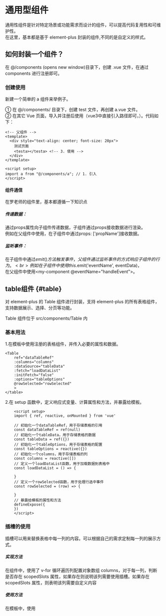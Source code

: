 # 通用型组件
通用性组件是针对特定场景或功能需求而设计的组件，可以提高代码复用性和可维护性。<br>
在这里，基本都是基于 element-plus 封装的组件,不同的是自定义的样式。<br>

## 如何封装一个组件？
在 @/components (opens new window)目录下，创建 .vue 文件，在通过 components 进行注册即可。

### 创建使用
新建一个简单的 a 组件来举例子。

① 在 @/components/ 目录下，创建 test 文件，再创建 a.vue 文件。<br>
② 在其它 Vue 页面，导入并注册后使用（vue3中直接引入路径即可，）。代码如下：
```
<!-- 父组件 -->
<template>
  <div style="text-align: center; font-size: 20px">
    测试页面
    <testa></testa> <!-- 3. 使用 -->
  </div>
</template>

<script setup>
import a from "@/components/a"; // 1. 引入
</script>
```
#### 组件通信
在罗老师的组件里，基本都遵循一下知识点
##### 传递数据：
通过props属性向子组件传递数据，子组件通过props接收数据进行渲染。<br>
例如在父组件中使用<my-component :propName="data"></my-component>，在子组件中通过props: ['propName']接收数据。<br>

##### 监听事件：
在子组件中通过$emit()方法触发事件，父组件通过监听事件的方式响应子组件的行为。<br>
例如在子组件中使用this.$emit('eventName', eventData)，<br>
在父组件中使用<my-component @eventName="handleEvent"></my-component>。

## table组件 {#table}
对 element-plus 的 Table 组件进行封装，支持 element-plus 的所有表格组件，支持数据展示、选择、分页等功能。

Table 组件位于 src/components/Table 内
### 基本用法
1.在模板中使用注册的表格组件，并传入必要的属性和数据。
```vue
<Table
    ref="dataTableRef"
    :columns="columns" 
    :dataSource="tableData"
    :fetch="loadDataList"
    :initFetch="false"
    :options="tableOptions"
    @rowSelected="rowSelected"
    >
</table>
```
2.在 setup 函数中，定义响应式变量、计算属性和方法，并暴露给模板。
```vue
    <script setup>
    import { ref, reactive, onMounted } from 'vue'
    
    // 初始化一个dataTableRef，用于存储表格的引用
    const dataTableRef = ref(null)  
    // 初始化一个tableData，用于存储表格的数据
    const tableData = ref({})  
    // 初始化一个tableOptions，用于存储表格的配置
    const tableOptions = reactive({})
    // 初始化一个columns，用于存储表格的列
    const columns = reactive([])
    // 定义一个loadDataList函数，用于加载数据到表格中
    const loadDataList = () => {
        
    }
    // 定义一个rowSelected函数，用于处理行选中事件
    const rowSelected = (row) => {
        
    }
    // 暴露给模板的属性和方法
    defineExpose({
    })
    </script>
```
### 插槽的使用
插槽可以用来替换表格中每一列的内容。可以根据自己的需求定制每一列的展示方式。
##### 实现方法
在组件中，使用了 v-for 循环遍历列配置对象数组 columns，对于每一列，判断是否存在 scopedSlots 属性，如果存在则说明该列需要使用插槽。如果存在 scopedSlots 属性，则表明该列需要自定义内容
##### 使用方法

在模板中，使用 <template/> 标签定义插槽，并使用 name 属性指定插槽的名称。在clumes 配置对象数组中，使用 scopedSlots 属性指定插槽的名称，并在插槽中编写自定义内容。


```js{2,9-11,15,19}
   <Table
      :columns="columns"
      :showPagination="true"
      :dataSource="tableData"
      :fetch="loadDataList"
      :options="tableOptions"
      @rowSelected="rowSelected"
    >
  <template #fileName="{  row }">
    <!-- 自定义文件名列的内容 -->
  </template>
</Table>

<script setup>
const columns = [
 {
    label: "文件名",
    prop: "fileName",
    scopedSlots: "fileName",
  },
];
</script>
```



### 基础属性
| 参数          | 说明                           | 类型     | 可选值 | 默认值 |
| ------------- | ------------------------------ | -------- | ------ | ------ |
| columns       | 表格列配置，可包含插槽如prop、label、width | Array | -      | -      |
| dataSource    | 数据源对象，用于展示表格数据   | Array    | -      | -      |
| fetch         | 获取表格数据的方法             | Function | -      | -      |
| initFetch     | 是否初始化获取表格数据         | Boolean  | -      | false  |
| options       | 表格配置项                     | Object   | -      | -      |
| showPagination| 是否显示分页                   | Boolean  | -      | true   |


### 点击事件
* @rowClick: 行点击事件，传递当前点击的行数据。<br>
* @rowSelected: 行选中事件，传递当前选中的行数据。<br>
### 方法
* setCurrentRow(rowKey, rowValue): 根据指定的行键和值设置对应行为选中状态。<br>
* clearSelection(): 清除所有选中的行。<br>

## avatar组件 {#avatar}
如果传入了avatar，就直接使用该url显示头像；如果没有传入avatar，就使用代理globalInfo中的avatarUrl和userId拼接成的url显示头像。如果没有传入userId，则不显示任何内容

Avatar 组件位于 src/components/Avatar 内
### 基本用法
1.在模板中使用注册的 avatar 组件，并传入必要的属性和数据。
```vue
 <Avatar
    :userId="userInfo.userId" 
    :avatar="userInfo.avatar"
    :timestamp="timestamp" 
    :width="46"> 
    </Avatar>
```
### 基础属性
| 参数 | 说明 | 类型 | 可选值 | 默认值 |
| --- | --- | --- | --- | --- |
| userId | 用户唯一标识符 | String | - | - |
| avatar | 用户自定义头像的URL | String | - | - |
| timestamp | 用于强制更新头像缓存的时间戳 | Number | - | 0 |
| width | 头像的宽度和高度 | Number | - | 40 |

* 详细介绍
userId: 用户的唯一标识符，用于从服务器获取默认头像或与用户的其他信息相关联。<br>
avatar: 用户自定义的头像URL，如果提供了这个值，将优先使用自定义头像而不是默认头像。<br>
timestamp: 一个数字类型的值，通常表示时间戳，用于作为URL查询参数，当头像更新时改变此值可以强制浏览器重新加载头像图像，避免使用缓存版本。<br>
width: 设置头像的宽度和高度，单位是像素。这使得头像组件可以在不同场景下具有不同的大小。<br>

## icon组件 {#icon}
显示文件列表的图标，根据不同的类别匹配不同的参数

Avatar 组件位于 src/components/Icon 内
### 基本用法
1.在模板中使用注册的 icon 组件，并传入必要的属性和数据。
```vue
   <Icon 
      iconName="no_data"
      :width="120" 
      fit="fill"
    >
  </Icon>
```
### 基础属性
| 参数    | 说明                                         | 类型    | 可选值           | 默认值 |
| ------- | -------------------------------------------- | ------- | ---------------- | ------ |
| fileType | 文件类型标识符，用于选择显示的图标             | Number  | -                | -      |
| iconName | 自定义图标的名称，如果提供此属性则优先使用     | String  | -                | -      |
| cover   | 图片的 URL，如果提供则使用此 URL 显示图片       | String  | -                | -      |
| width   | 图标的宽度和高度，单位为像素                   | Number  | -                | 32     |
| fit     | 图片的适应方式                                 | String  | cover, contain, fill, none, scale-down | `cover` |

#### 参数说明
在基础属性就有体现